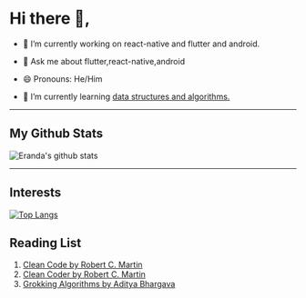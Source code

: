 # Hi there 👋,

- 🔭  I’m currently working on react-native and flutter and android.

- 💬  Ask me about flutter,react-native,android

- 😄  Pronouns: He/Him

- 🌱 I’m currently learning [data structures and algorithms.](https://github.com/erandakarachchi/dsajs)

---
## My Github Stats

![Eranda's github stats](https://github-readme-stats.vercel.app/api?username=erandakarachchi&show_icons=true&theme=dark)

---

## Interests

[![Top Langs](https://github-readme-stats.vercel.app/api/top-langs/?username=anuraghazra&hide=php&layout=compact&count_private=true)](https://github.com/anuraghazra/github-readme-stats)

## Reading List

1. [Clean Code by Robert C. Martin](https://www.amazon.com/Clean-Code-Handbook-Software-Craftsmanship/dp/0132350882)
2. [Clean Coder by Robert C. Martin](https://www.amazon.com/Clean-Coder-Conduct-Professional-Programmers/dp/0137081073)
3. [Grokking Algorithms by Aditya Bhargava](https://www.amazon.com/Grokking-Algorithms-illustrated-programmers-curious/dp/1617292230)
<!--
**erandakarachchi/erandakarachchi** is a ✨ _special_ ✨ repository because its `README.md` (this file) appears on your GitHub profile.

Here are some ideas to get you started:

- 🔭 I’m currently working on ...
- 🌱 I’m currently learning ...
- 👯 I’m looking to collaborate on ...
- 🤔 I’m looking for help with ...
- 💬 Ask me about ...
- 📫 How to reach me: ...
- 😄 Pronouns: ...
- ⚡ Fun fact: ...
-->
